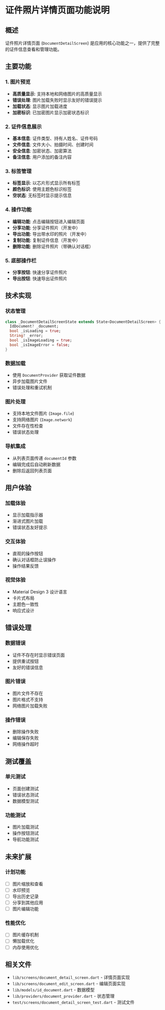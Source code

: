 # 证件照片详情页面功能说明

## 概述

证件照片详情页面 (`DocumentDetailScreen`) 是应用的核心功能之一，提供了完整的证件信息查看和管理功能。

## 主要功能

### 1. 图片预览
- **高质量显示**: 支持本地和网络图片的高质量显示
- **错误处理**: 图片加载失败时显示友好的错误提示
- **加载状态**: 显示图片加载进度
- **加密标识**: 已加密图片显示加密状态标识

### 2. 证件信息展示
- **基本信息**: 证件类型、持有人姓名、证件号码
- **文件信息**: 文件大小、拍摄时间、创建时间
- **安全信息**: 加密状态、加密算法
- **备注信息**: 用户添加的备注内容

### 3. 标签管理
- **标签显示**: 以芯片形式显示所有标签
- **颜色标识**: 使用主题色标识标签
- **空状态**: 无标签时显示提示信息

### 4. 操作功能
- **编辑功能**: 点击编辑按钮进入编辑页面
- **分享功能**: 分享证件照片（开发中）
- **导出功能**: 导出带水印的照片（开发中）
- **复制功能**: 复制证件信息（开发中）
- **删除功能**: 删除证件照片（带确认对话框）

### 5. 底部操作栏
- **分享按钮**: 快速分享证件照片
- **导出按钮**: 快速导出证件照片

## 技术实现

### 状态管理
```dart
class _DocumentDetailScreenState extends State<DocumentDetailScreen> {
  IdDocument? _document;
  bool _isLoading = true;
  String? _error;
  bool _isImageLoading = true;
  bool _isImageError = false;
}
```

### 数据加载
- 使用 `DocumentProvider` 获取证件数据
- 异步加载图片文件
- 错误处理和重试机制

### 图片处理
- 支持本地文件图片 (`Image.file`)
- 支持网络图片 (`Image.network`)
- 文件存在性检查
- 错误状态处理

### 导航集成
- 从列表页面传递 `documentId` 参数
- 编辑完成后自动刷新数据
- 删除后返回列表页面

## 用户体验

### 加载体验
- 显示加载指示器
- 渐进式图片加载
- 错误状态友好提示

### 交互体验
- 直观的操作按钮
- 确认对话框防止误操作
- 操作结果反馈

### 视觉体验
- Material Design 3 设计语言
- 卡片式布局
- 主题色一致性
- 响应式设计

## 错误处理

### 数据错误
- 证件不存在时显示错误页面
- 提供重试按钮
- 友好的错误信息

### 图片错误
- 图片文件不存在
- 图片格式不支持
- 网络图片加载失败

### 操作错误
- 删除操作失败
- 编辑保存失败
- 网络操作超时

## 测试覆盖

### 单元测试
- 页面创建测试
- 错误状态测试
- 数据模型测试

### 功能测试
- 图片加载测试
- 操作按钮测试
- 导航功能测试

## 未来扩展

### 计划功能
- [ ] 图片缩放和查看
- [ ] 水印预览
- [ ] 导出历史记录
- [ ] 分享到其他应用
- [ ] 图片编辑功能

### 性能优化
- [ ] 图片缓存机制
- [ ] 懒加载优化
- [ ] 内存使用优化

## 相关文件

- `lib/screens/document_detail_screen.dart` - 详情页面实现
- `lib/screens/document_edit_screen.dart` - 编辑页面实现
- `lib/models/id_document.dart` - 数据模型
- `lib/providers/document_provider.dart` - 状态管理
- `test/screens/document_detail_screen_test.dart` - 测试文件 